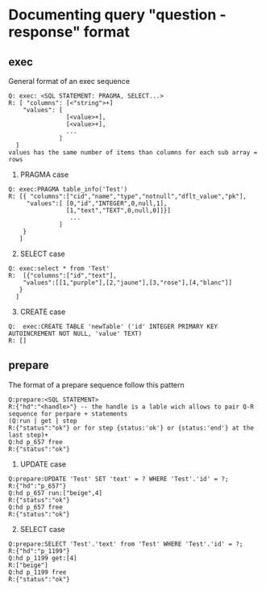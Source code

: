 # Documenting query "question - response" format

## exec

General format of an exec sequence
  ```
 Q: exec: <SQL STATEMENT: PRAGMA, SELECT...>
 R: [ "columns": [<"string">+]
      "values": [
                  [<value>+],
                  [<value>+],
                  ...
                ]
    ]
  values has the same number of items than columns for each sub array = rows
  ```

 1. PRAGMA case
 
  ```
 Q: exec:PRAGMA table_info('Test')
 R: [{ "columns":["cid","name","type","notnull","dflt_value","pk"],
       "values":[ [0,"id","INTEGER",0,null,1],
                  [1,"text","TEXT",0,null,0]]}]
                   ...
                ]
      }
     ]
  ```
  
 2. SELECT case
 
   ```
 Q: exec:select * from 'Test'
 R:  [{"columns":["id","text"],
       "values":[[1,"purple"],[2,"jaune"],[3,"rose"],[4,"blanc"]]
      }
     ]
  ```
  
 3. CREATE case
 
   ```
 Q:  exec:CREATE TABLE 'newTable' ('id' INTEGER PRIMARY KEY AUTOINCREMENT NOT NULL, 'value' TEXT)
 R: []
  ```
  
## prepare

The format of a prepare sequence follow this pattern

  ```
Q:prepare:<SQL STATEMENT>
R:{"hd":"<handle>"} -- the handle is a lable wich allows to pair Q-R sequence for perpare + statements
(Q:run | get | step
R:{"status":"ok"} or for step {status:'ok'} or {status:'end'} at the last step)+
Q:hd p_657 free
R:{"status":"ok"}
  ```
  
1. UPDATE  case  

  ```
Q:prepare:UPDATE 'Test' SET 'text' = ? WHERE 'Test'.'id' = ?;
R:{"hd":"p_657"}
Q:hd p_657 run:["beige",4]
R:{"status":"ok"}
Q:hd p_657 free
R:{"status":"ok"}
  ```

2. SELECT  case

  ```
Q:prepare:SELECT 'Test'.'text' from 'Test' WHERE 'Test'.'id' = ?;
R:{"hd":"p_1199"}
Q:hd p_1199 get:[4]
R:["beige"]
Q:hd p_1199 free
R:{"status":"ok"}
  ```
